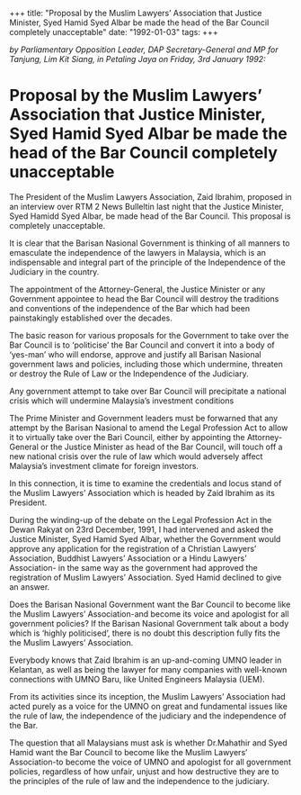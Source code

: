+++ 
title: "Proposal by the Muslim Lawyers’ Association that Justice Minister, Syed Hamid Syed Albar be made the head of the Bar Council completely unacceptable"
date: "1992-01-03"
tags:
+++

_by Parliamentary Opposition Leader, DAP Secretary-General and MP for Tanjung, Lim Kit Siang, in Petaling Jaya on Friday, 3rd January 1992:_

# Proposal by the Muslim Lawyers’ Association that Justice Minister, Syed Hamid Syed Albar be made the head of the Bar Council completely unacceptable

The President of the Muslim Lawyers Association, Zaid Ibrahim, proposed in an interview over RTM 2 News Bulleltin last night that the Justice Minister, Syed Hamidd Syed Albar, be made head of the Bar Council. This proposal is completely unacceptable.</u>

It is clear that the Barisan Nasional Government is thinking of all manners to emasculate the independence of the lawyers in Malaysia, which is an indispensable and integral part of the principle of the Independence of the Judiciary in the country.

The appointment of the Attorney-General, the Justice Minister or any Government appointee to head the Bar Council will destroy the traditions and conventions of the independence of the Bar which had been painstakingly established over the decades.

The basic reason for various proposals for the Government to take over the Bar Council is to ‘politicise’ the Bar Council and convert it into a body of ‘yes-man’ who will endorse, approve and justify all Barisan Nasional government laws and policies, including those which undermine, threaten or destroy the Rule of Law or the Independence of the Judiciary.

Any government attempt to take over Bar Council will precipitate a national crisis which will undermine Malaysia’s investment conditions

The Prime Minister and Government leaders must be forwarned that any attempt by the Barisan Nasional to amend the Legal Profession Act to allow it to virtually take over the Bari Council, either by appointing the Attorney-General or the Justice Minister as head of the Bar Council, will touch off a new national crisis over the rule of law which would adversely affect Malaysia’s investment climate for foreign investors.

In this connection, it is time to examine the credentials and locus stand of the Muslim Lawyers’ Association which is headed by Zaid Ibrahim as its President.

During the winding-up of the debate on the Legal Profession Act in the Dewan Rakyat on 23rd December, 1991, I had intervened and asked the Justice Minister, Syed Hamid Syed Albar, whether the Government would approve any application for the registration of a Christian Lawyers’ Association, Buddhist Lawyers’ Association or a Hindu Lawyers’ Association- in the same way as the government had approved the registration of Muslim Lawyers’ Association. Syed Hamid declined to give an answer.

Does the Barisan Nasional Government want the Bar Council to become like the Muslim Lawyers’ Association-and become its voice and apologist for all government policies?
If the Barisan Nasional Government talk about a body which is ‘highly politicised’, there is no doubt this description fully fits the the Muslim Lawyers’ Association.

Everybody knows that Zaid Ibrahim is an up-and-coming UMNO leader in Kelantan, as well as being the lawyer for many companies with well-known connections with UMNO Baru, like United Engineers Malaysia (UEM).

From its activities since its inception, the Muslim Lawyers’ Association had acted purely as a voice for the UMNO on great and fundamental issues like the rule of law, the independence of the judiciary and the independence of the Bar.

The question that all Malaysians must ask is whether Dr.Mahathir and Syed Hamid want the Bar Council to become like the Muslim Lawyers’ Association-to become the voice of UMNO and apologist for all government policies, regardless of how unfair, unjust and how destructive they are to the principles of the rule of law and the independence to the judiciary.
 

